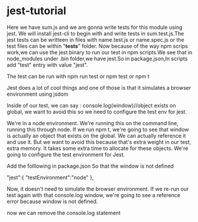 # jest-tutorial
Here we have sum.js and we are gonna write tests for this module using jest.
We will install jest-cli to begin with and write tests in sum.test.js.The jest tests can be writteen in files with name.test.js or name.spec.js or the test 
files can be within "__tests__" folder.
Now because of the way npm scrips work,we can use the jest binary to run our test in npm scripts.We see that in node_modules under .bin folder,we have jest.So in package.json,In scripts  add "test" entry with value "jest".

The test can be run with npm run test or npm test or npm t

Jest does a lot of cool things and one of those is that it simulates a browser environment using jsdom

Inside of our test, we can say :
console.log(window)//object exists on global, we want to avoid this so we need to configure the test env for jest.

We're in a node environment. We're running this on the command line, running this through node. If we run npm t, we're going to see that window is actually an object that exists on the global. We can actually reference it and use it.
But we want to avoid this because that's extra weight in our test, extra memory. 
It takes some extra time to allocate for these objects. We're going to configure the test environment for Jest.

  
  Add the folllowing in package.json
  So that the window is not defined

"jest":{
    "testEnvironment":"node"
  },

 Now, it doesn't need to simulate the browser environment. If we re-run our test again with that console.log window, we're going to see a reference error because window is not defined.

now we can remove the console.log statement
